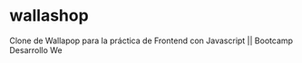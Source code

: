 # wallashop
Clone de Wallapop para la práctica de Frontend con Javascript || Bootcamp Desarrollo We
